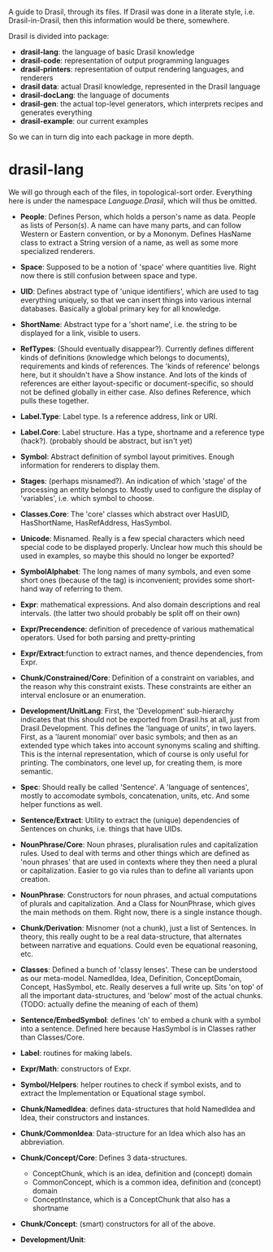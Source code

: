 A guide to Drasil, through its files. If Drasil was done in a literate style, i.e.
Drasil-in-Drasil, then this information would be there, somewhere.

Drasil is divided into package:
- **drasil-lang**: the language of basic Drasil knowledge
- **drasil-code**: representation of output programming languages
- **drasil-printers**: representation of output rendering languages, and renderers
- **drasil data**: actual Drasil knowledge, represented in the Drasil language
- **drasil-docLang**: the language of documents
- **drasil-gen**: the actual top-level generators, which interprets recipes and generates everything
- **drasil-example**: our current examples

So we can in turn dig into each package in more depth.

# drasil-lang

We will go through each of the files, in topological-sort order. Everything here is
under the namespace *Language.Drasil*, which will thus be omitted.

- **People**: Defines Person, which holds a person's name as data. People as lists of Person(s).
  A name can have many parts, and can follow Western or Eastern convention, or by a Mononym.
  Defines HasName class to extract a String version of a name, as well as some more
  specialized renderers.

- **Space**: Supposed to be a notion of 'space' where quantities live. Right now there is
  still confusion between space and type.

- **UID**: Defines abstract type of 'unique identifiers', which are used to tag everything
  uniquely, so that we can insert things into various internal databases. Basically a global
  primary key for all knowledge.

- **ShortName**: Abstract type for a 'short name', i.e. the string to be displayed
  for a link, visible to users.

- **RefTypes**: (Should eventually disappear?). Currently defines different kinds of
  definitions (knowledge which belongs to documents), requirements and kinds of
  references. The 'kinds of reference' belongs here, but it shouldn't have a Show instance.
  And lots of the kinds of references are either layout-specific or document-specific, so
  should not be defined globally in either case. Also defines Reference, which pulls these
  together.

- **Label.Type**: Label type. Is a reference address, link or URI.

- **Label.Core**: Label structure. Has a type, shortname and a reference type (hack?).
  (probably should be abstract, but isn't yet)

- **Symbol**: Abstract definition of symbol layout primitives. Enough information for
  renderers to display them.

- **Stages**: (perhaps misnamed?). An indication of which 'stage' of the processing an
  entity belongs to. Mostly used to configure the display of 'variables', i.e. which
  symbol to choose.

- **Classes.Core**: The 'core' classes which abstract over HasUID, HasShortName,
  HasRefAddress, HasSymbol.

- **Unicode**: Misnamed. Really is a few special characters which need special code to be
  displayed properly. Unclear how much this should be used in examples, so maybe this should
  no longer be exported?

- **SymbolAlphabet**: The long names of many symbols, and even some short ones (because of the
  tag) is inconvenient; provides some short-hand way of referring to them.

- **Expr**: mathematical expressions. And also domain descriptions and real intervals.
  (the latter two should probably be split off on their own)

- **Expr/Precendence**: definition of precedence of various mathematical operators.
  Used for both parsing and pretty-printing

- **Expr/Extract**:function to extract names, and thence dependencies, from Expr.

- **Chunk/Constrained/Core**: Definition of a constraint on variables, and the reason 
  why this constraint exists. These constraints are either an interval enclosure or an
  enumeration.

- **Development/UnitLang**: First, the 'Development' sub-hierarchy indicates that this 
  should not be exported from Drasil.hs at all, just from Drasil.Development.
  This defines the 'language of units', in two layers. First, as a 'laurent monomial'
  over basic symbols; and then as an extended type which takes into account synonyms
  scaling and shifting. This is the internal representation, which of course is only
  useful for printing. The combinators, one level up, for creating them, is more
  semantic.

- **Spec**: Should really be called 'Sentence'. A 'language of sentences', mostly to
  accomodate symbols, concatenation, units, etc. And some helper functions as well.

- **Sentence/Extract**: Utility to extract the (unique) dependencies of Sentences on
  chunks, i.e. things that have UIDs.

- **NounPhrase/Core**: Noun phrases, pluralisation rules and capitalization rules. 
  Used to deal with terms and other things which are defined as 'noun phrases'
  that are used in contexts where they then need a plural or capitalization. Easier
  to go via rules than to define all variants upon creation.

- **NounPhrase**: Constructors for noun phrases, and actual computations of plurals
  and capitalization. And a Class for NounPhrase, which gives the main methods on
  them. Right now, there is a single instance though.

- **Chunk/Derivation**: Misnomer (not a chunk), just a list of Sentences. In theory,
  this really ought to be a real data-structure, that alternates between narrative and
  equations. Could even be equational reasoning, etc.

- **Classes**: Defined a bunch of 'classy lenses'.  These can be understood as 
  our meta-model. NamedIdea, Idea, Definition, ConceptDomain, Concept, HasSymbol, etc.
  Really deserves a full write up.
  Sits 'on top' of all the important data-structures, and 'below' most of the
  actual chunks.
  (TODO: actually define the meaning of each of them)

- **Sentence/EmbedSymbol**: defines 'ch' to embed a chunk with a symbol into a
  sentence.  Defined here because HasSymbol is in Classes rather than Classes/Core.

- **Label**: routines for making labels.

- **Expr/Math**: constructors of Expr. 

- **Symbol/Helpers**: helper routines to check if symbol exists, and to extract the 
  Implementation or Equational stage symbol.

- **Chunk/NamedIdea**: defines data-structures that hold NamedIdea and Idea, their
  constructors and instances.

- **Chunk/CommonIdea**: Data-structure for an Idea which also has an abbreviation.

- **Chunk/Concept/Core**: Defines 3 data-structures.
  - ConceptChunk, which is an idea, definition and (concept) domain
  - CommonConcept, which is a common idea, definition and (concept) domain
  - ConceptInstance, which is a ConceptChunk that also has a shortname

- **Chunk/Concept**: (smart) constructors for all of the above.

- **Development/Unit**:
